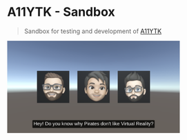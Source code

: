 # A11YTK - Sandbox

> Sandbox for testing and development of [A11YTK](https://github.com/neogeek/A11YTK)

<img src="Screenshots/example.png" width="400">
